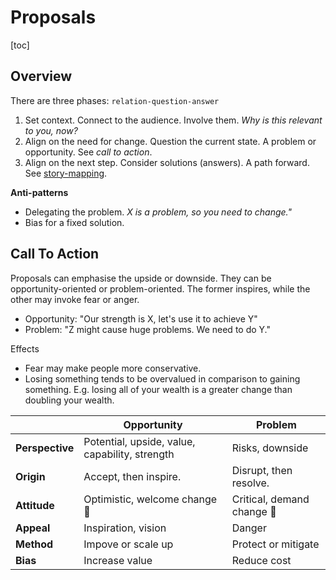 # Proposals

[toc]

## Overview

There are three phases: `relation-question-answer`

1. Set context. Connect to the audience. Involve them. *Why is this relevant to you, now?*
2. Align on the need for change. Question the current state. A problem or opportunity. See *call to action*.
3. Align on the next step. Consider solutions (answers). A path forward. See [story-mapping](../labour/story-mapping.md).



**Anti-patterns**

- Delegating the problem. *X is a problem, so you need to change."*
- Bias for a fixed solution.



## Call To Action

Proposals can emphasise the upside or downside. They can be opportunity-oriented or problem-oriented. The former inspires, while the other may invoke fear or anger.

- Opportunity: "Our strength is X, let's use it to achieve Y" 
- Problem: "Z might cause huge problems. We need to do Y."

Effects

- Fear may make people more conservative.
- Losing something tends to be overvalued in comparison to gaining something. E.g. losing all of your wealth is a greater change than doubling your wealth.

|                 | Opportunity                                    | Problem                   |
| --------------- | ---------------------------------------------- | ------------------------- |
| **Perspective** | Potential, upside, value, capability, strength | Risks, downside           |
| **Origin**      | Accept, then inspire.                          | Disrupt, then resolve.    |
| **Attitude**    | Optimistic, welcome change 🫴                   | Critical, demand change 🫳 |
| **Appeal**      | Inspiration, vision                            | Danger                    |
| **Method**      | Impove or scale up                             | Protect or mitigate       |
| **Bias**        | Increase value                                 | Reduce cost               |

